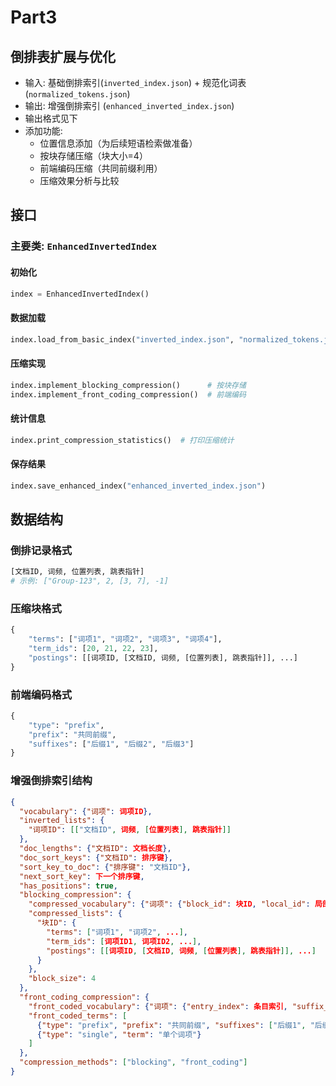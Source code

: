 # Part3
## 倒排表扩展与优化
- 输入: 基础倒排索引(`inverted_index.json`) + 规范化词表(`normalized_tokens.json`)
- 输出: 增强倒排索引 (`enhanced_inverted_index.json`)
- 输出格式见下
- 添加功能:
  - 位置信息添加（为后续短语检索做准备）
  - 按块存储压缩（块大小=4）
  - 前端编码压缩（共同前缀利用）
  - 压缩效果分析与比较

## 接口

### 主要类: `EnhancedInvertedIndex`

#### 初始化
```python
index = EnhancedInvertedIndex()
```

#### 数据加载
```python
index.load_from_basic_index("inverted_index.json", "normalized_tokens.json")
```

#### 压缩实现
```python
index.implement_blocking_compression()      # 按块存储
index.implement_front_coding_compression()  # 前端编码
```


#### 统计信息
```python
index.print_compression_statistics()  # 打印压缩统计
```

#### 保存结果
```python
index.save_enhanced_index("enhanced_inverted_index.json")
```

## 数据结构

### 倒排记录格式
```python
[文档ID, 词频, 位置列表, 跳表指针]
# 示例: ["Group-123", 2, [3, 7], -1]
```

### 压缩块格式
```python
{
    "terms": ["词项1", "词项2", "词项3", "词项4"],
    "term_ids": [20, 21, 22, 23],
    "postings": [[词项ID, [文档ID, 词频, [位置列表], 跳表指针]], ...]
}
```

### 前端编码格式
```python
{
    "type": "prefix",
    "prefix": "共同前缀",
    "suffixes": ["后缀1", "后缀2", "后缀3"]
}
```

### 增强倒排索引结构
```json
{
  "vocabulary": {"词项": 词项ID},
  "inverted_lists": {
    "词项ID": [["文档ID", 词频, [位置列表], 跳表指针]]
  },
  "doc_lengths": {"文档ID": 文档长度},
  "doc_sort_keys": {"文档ID": 排序键},
  "sort_key_to_doc": {"排序键": "文档ID"},
  "next_sort_key": 下一个排序键,
  "has_positions": true,
  "blocking_compression": {
    "compressed_vocabulary": {"词项": {"block_id": 块ID, "local_id": 局部ID}},
    "compressed_lists": {
      "块ID": {
        "terms": ["词项1", "词项2", ...],
        "term_ids": [词项ID1, 词项ID2, ...],
        "postings": [[词项ID, [文档ID, 词频, [位置列表], 跳表指针]], ...]
      }
    },
    "block_size": 4
  },
  "front_coding_compression": {
    "front_coded_vocabulary": {"词项": {"entry_index": 条目索引, "suffix_index": 后缀索引}},
    "front_coded_terms": [
      {"type": "prefix", "prefix": "共同前缀", "suffixes": ["后缀1", "后缀2"]},
      {"type": "single", "term": "单个词项"}
    ]
  },
  "compression_methods": ["blocking", "front_coding"]
}
```
  

